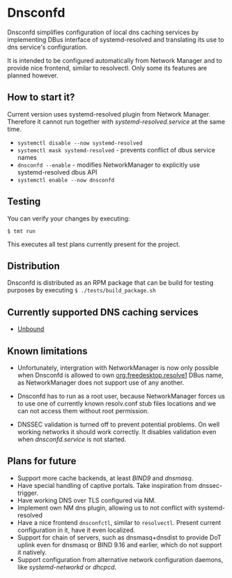 # Dnsconfd

Dnsconfd simplifies configuration of local dns caching services by
implementing DBus interface of systemd-resolved and translating its
use to dns service's configuration.

It is intended to be configured automatically from Network Manager and
to provide nice frontend, similar to resolvectl. Only some its features
are planned however.

## How to start it?

Current version uses systemd-resolved plugin from Network Manager. Therefore it cannot run
together with *systemd-resolved.service* at the same time.

- ``systemctl disable --now systemd-resolved``
- ``systemctl mask systemd-resolved`` - prevents conflict of dbus service names
- ``dnsconfd --enable`` - modifies NetworkManager to explicitly use systemd-resolved dbus API
- ``systemctl enable --now dnsconfd``

## Testing

You can verify your changes by executing:

```
$ tmt run
```

This executes all test plans currently present for the project.

## Distribution

Dnsconfd is distributed as an RPM package that can be build for testing
purposes by executing `$ ./tests/build_package.sh`

## Currently supported DNS caching services

 - [Unbound](https://nlnetlabs.nl/projects/unbound/about/)

## Known limitations

 - Unfortunately, intergration with NetworkManager is now only possible
   when Dnsconfd is allowed to own
   [org.freedesktop.resolve1](https://www.freedesktop.org/software/systemd/man/latest/org.freedesktop.resolve1.html)
   DBus name, as NetworkManager does not support use of any another.

 - Dnsconfd has to run as a root user, because NetworkManager forces us
   to use one of currently known resolv.conf stub files locations and
   we can not access them without root permission.

 - DNSSEC validation is turned off to prevent potential problems. On well
   working networks it should work correctly. It disables validation even when
   *dnsconfd.service* is not started.

## Plans for future

 - Support more cache backends, at least *BIND9* and *dnsmasq*.
 - Have special handling of captive portals. Take inspiration from dnssec-trigger.
 - Have working DNS over TLS configured via NM.
 - Implement own NM dns plugin, allowing us to not conflict with systemd-resolved
 - Have a nice frontend ``dnsconfctl``, similar to ``resolvectl``. Present current
   configuration in it, have it even localized.
 - Support for chain of servers, such as dnsmasq+dnsdist to provide DoT uplink even
   for dnsmasq or BIND 9.16 and earlier, which do not support it natively.
 - Support configuration from alternative network configuration daemons, like
   *systemd-networkd* or *dhcpcd*.
